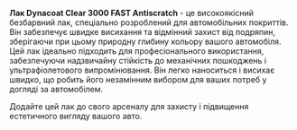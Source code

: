 **Лак Dynacoat Clear 3000 FAST Antiscratch** - це високоякісний безбарвний лак, спеціально розроблений для автомобільних покриттів. Він забезпечує швидке висихання та відмінний захист від подряпин, зберігаючи при цьому природну глибину кольору вашого автомобіля. Цей лак ідеально підходить для професіонального використання, забезпечуючи надзвичайну стійкість до механічних пошкоджень і ультрафіолетового випромінювання. Він легко наноситься і висихає швидко, що робить його незамінним вибором для ваших потреб у догляді за автомобілем.

Додайте цей лак до свого арсеналу для захисту і підвищення естетичного вигляду вашого авто.
